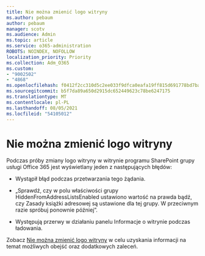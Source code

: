 ```yaml
---
title: Nie można zmienić logo witryny
ms.author: pebaum
author: pebaum
manager: scotv
ms.audience: Admin
ms.topic: article
ms.service: o365-administration
ROBOTS: NOINDEX, NOFOLLOW
localization_priority: Priority
ms.collection: Adm_O365
ms.custom:
- "9002502"
- "4868"
ms.openlocfilehash: f0412f2cc310d5c2ee033f9dfca0eafa19ff815d691778bd7ba6030e6c494bdd
ms.sourcegitcommit: b5f7da89a650d2915dc652449623c78be6247175
ms.translationtype: MT
ms.contentlocale: pl-PL
ms.lasthandoff: 08/05/2021
ms.locfileid: "54105012"
---
```

# <a name="unable-to-change-site-logo"></a>Nie można zmienić logo witryny

Podczas próby zmiany logo witryny w witrynie programu SharePoint grupy usługi Office 365 jest wyświetlany jeden z następujących błędów:

- Wystąpił błąd podczas przetwarzania tego żądania.

- „Sprawdź, czy w polu właściwości grupy HiddenFromAddressListsEnabled ustawiono wartość na prawda bądź, czy Zasady książki adresowej są ustawione dla tej grupy. W przeciwnym razie spróbuj ponownie później”.

- Występują przerwy w działaniu panelu Informacje o witrynie podczas ładowania.

Zobacz [Nie można zmienić logo witryny](https://docs.microsoft.com/sharepoint/troubleshoot/sites/error-when-changing-o365-site-logo) w celu uzyskania informacji na temat możliwych obejść oraz dodatkowych zaleceń.
